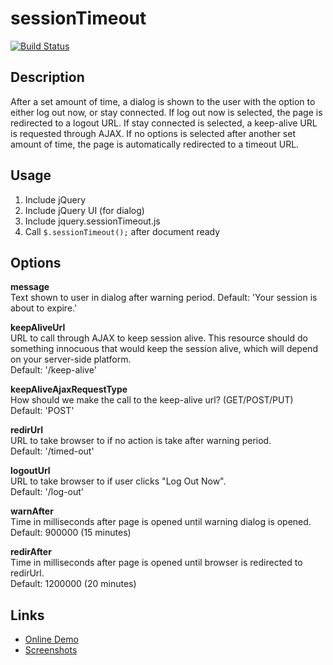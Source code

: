 # sessionTimeout
[![Build Status](https://api.travis-ci.org/travishorn/jquery-sessionTimeout.png)](https://travis-ci.org/travishorn/jquery-sessionTimeout)

## Description
After a set amount of time, a dialog is shown to the user with the option to either log out now, or stay connected. If log out now is selected, the page is redirected to a logout URL. If stay connected is selected, a keep-alive URL is requested through AJAX. If no options is selected after another set amount of time, the page is automatically redirected to a timeout URL.

## Usage
1. Include jQuery
2. Include jQuery UI (for dialog)
3. Include jquery.sessionTimeout.js
4. Call `$.sessionTimeout();` after document ready

## Options
**message**<br>
Text shown to user in dialog after warning period.
Default: 'Your session is about to expire.'

**keepAliveUrl**<br>
URL to call through AJAX to keep session alive. This resource should do something innocuous that would keep the session alive, which will depend on your server-side platform.<br>
Default: '/keep-alive'

**keepAliveAjaxRequestType**<br>
How should we make the call to the keep-alive url? (GET/POST/PUT)<br>
Default: 'POST'

**redirUrl**<br>
URL to take browser to if no action is take after warning period.<br>
Default: '/timed-out'

**logoutUrl**<br>
URL to take browser to if user clicks "Log Out Now".<br>
Default: '/log-out'

**warnAfter**<br>
Time in milliseconds after page is opened until warning dialog is opened.<br>
Default: 900000 (15 minutes)

**redirAfter**<br>
Time in milliseconds after page is opened until browser is redirected to redirUrl.<br>
Default: 1200000 (20 minutes)

## Links
* [Online Demo](http://codepen.io/anon/pen/qEzNpd)
* [Screenshots](https://sites.google.com/site/tpopsjqueryplugins/sessiontimeout/screenshots)
